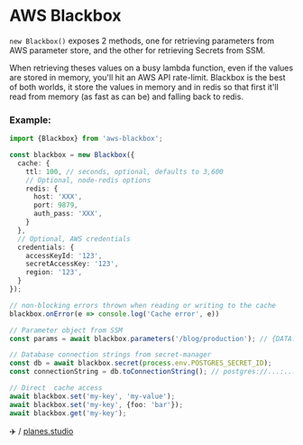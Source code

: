 # AWS Blackbox

`new Blackbox()` exposes 2 methods, one for retrieving parameters from AWS
parameter store, and the other for retrieving Secrets from SSM.

When retrieving theses values on a busy lambda function, even if the values are
stored in memory, you'll hit an AWS API rate-limit. Blackbox is the best of both
worlds, it store the values in memory and in redis so that first it'll read from
memory (as fast as can be) and falling back to redis.


### Example:
```ts
import {Blackbox} from 'aws-blackbox';

const blackbox = new Blackbox({
  cache: {
    ttl: 100, // seconds, optional, defaults to 3,600
    // Optional, node-redis options
    redis: {
      host: 'XXX',
      port: 9879,
      auth_pass: 'XXX',
    }
  },
  // Optional, AWS credentials
  credentials: {
    accessKeyId: '123',
    secretAccessKey: '123',
    region: '123',
  }
});

// non-blocking errors thrown when reading or writing to the cache
blackbox.onError(e => console.log('Cache error', e))

// Parameter object from SSM
const params = await blackbox.parameters('/blog/production'); // {DATA: 'shhh', JWT_SECRET: 'oooo'}

// Database connection strings from secret-manager
const db = await blackbox.secret(process.env.POSTGRES_SECRET_ID);
const connectionString = db.toConnectionString(); // postgres://...:...@.../...

// Direct  cache access
await blackbox.set('my-key', 'my-value');
await blackbox.set('my-key', {foo: 'bar'});
await blackbox.get('my-key');
```

✈️ / [planes.studio](https://planes.studio)
